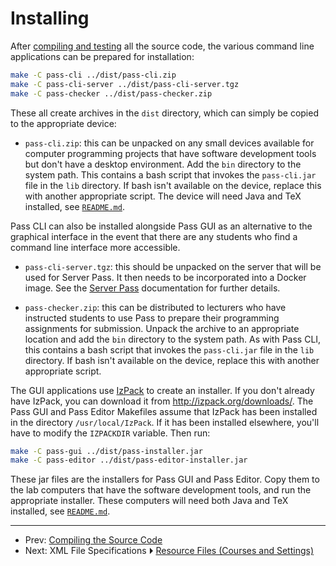 # Installing

After [compiling and testing](compile.md) all the source code,
the various command line applications can be prepared for installation:
```bash
make -C pass-cli ../dist/pass-cli.zip
make -C pass-cli-server ../dist/pass-cli-server.tgz
make -C pass-checker ../dist/pass-checker.zip
```

These all create archives in the `dist` directory, which can simply
be copied to the appropriate device:

  - `pass-cli.zip`: this can be unpacked on any small devices
    available for computer programming projects that have
    software development tools but don't have a desktop environment.
    Add the `bin` directory to the system path. This contains a bash
    script that invokes the `pass-cli.jar` file in the `lib`
    directory. If bash isn't available on the device, replace this
    with another appropriate script. The device will need
    Java and TeX installed, see [`README.md`](README.md).

  Pass CLI can also be installed alongside Pass GUI as an
  alternative to the graphical interface in the event that there
  are any students who find a command line interface more
  accessible.

  - `pass-cli-server.tgz`: this should be unpacked on the server
    that will be used for Server Pass. It then needs to be
    incorporated into a Docker image. See the [Server Pass](server-pass)
    documentation for further details.

  - `pass-checker.zip`: this can be distributed to lecturers who
    have instructed students to use Pass to prepare their
    programming assignments for submission. Unpack the archive to
    an appropriate location and add the `bin` directory to the
    system path. As with Pass CLI, this contains a bash
    script that invokes the `pass-cli.jar` file in the `lib`
    directory. If bash isn't available on the device, replace this
    with another appropriate script.

The GUI applications use [IzPack](http://izpack.org/) to create an installer.
If you don't already have IzPack, you can download it from
<http://izpack.org/downloads/>. The Pass GUI and Pass Editor
Makefiles assume that IzPack has been installed in the directory
`/usr/local/IzPack`. If it has been installed elsewhere, you'll have
to modify the `IZPACKDIR` variable. Then run:
```bash
make -C pass-gui ../dist/pass-installer.jar
make -C pass-editor ../dist/pass-editor-installer.jar
```
These jar files are the installers for Pass GUI and Pass Editor.
Copy them to the lab computers that have the software development
tools, and run the appropriate installer. These computers will
need both Java and TeX installed, see [`README.md`](README.md).

---

 - Prev: [Compiling the Source Code](compile.md)
 - Next: XML File Specifications ⏵ [Resource Files (Courses and Settings)](resourcexml.md)

